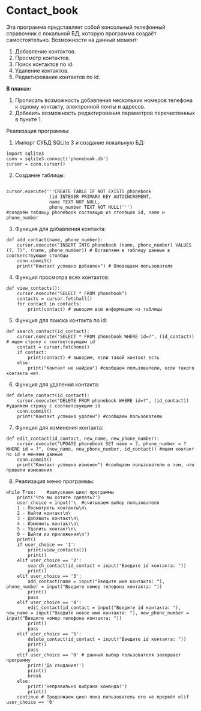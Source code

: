 # Contact_book
Эта программа представляет собой консольный телефонный справочник с локальной БД, которую программа создаёт самостоятельно. 
Возможности на данный момент:
1. Добавление контактов.
2. Просмотр контактов.
3. Поиск контактов по id.
4. Удаление контактов.
5. Редактирование контактов по  id.

**В планах:**
1. Прописать возможность добавления нескольких номеров телефона к одному контакту,
электронной почты и адресов.
2. Добавить возможность редактирования параметров перечисленных в пункте 1.

Реализация программы:

1. Импорт СУБД SQLite 3 и создание локальную БД:

```
import sqlite3
conn = sqlite3.connect('phonebook.db')
cursor = conn.cursor()
```


2.  Создание таблицы:

```

cursor.execute('''CREATE TABLE IF NOT EXISTS phonebook
                (id INTEGER PRIMARY KEY AUTOINCREMENT,
                name TEXT NOT NULL,
                phone_number TEXT NOT NULL)''')
#создаём таблицу phonebook состоящую из столбцов id, name и phone_number
```
3. Функция для добавления контакта:

```
def add_contact(name, phone_number):
    cursor.execute("INSERT INTO phonebook (name, phone_number) VALUES (?, ?)", (name, phone_number)) # Вставляем в таблицу данные в соответствующие столбцы
    conn.commit() 
    print("Контакт успешно добавлен") # Оповещаем пользователя
```
4. Функция просмотра всех контактов:

```
def view_contacts():
    cursor.execute("SELECT * FROM phonebook")
    contacts = cursor.fetchall()
    for contact in contacts:
        print(contact) # выводим всю информацию из таблицы
```
5. Функция для поиска контакта по id:

```
def search_contact(id_contact):
    cursor.execute("SELECT * FROM phonebook WHERE id=?", (id_contact)) # ищем строку с соответсвующим id
    contact = cursor.fetchone()
    if contact:
        print(contact) # выводим, если такой контакт есть
    else:
        print("Контакт не найден") #сообщаем пользователю, если такого контакта нет.
```
6. Функция для удаления контакта:

```
def delete_contact(id_contact):
    cursor.execute("DELETE FROM phonebook WHERE id=?", (id_contact)) #удаляем строку с соответсвующим id
    conn.commit()
    print("Контакт успешно удален") #сообщаем пользователю
```

7. Функция для изменения контакта:

```
def edit_contact(id_contact, new_name, new_phone_number):
    cursor.execute("UPDATE phonebook SET name = ?, phone_number = ? WHERE id = ?", (new_name, new_phone_number, id_contact)) #ищем контакт по id и меняем данные
    conn.commit()
    print("Контакт успешно изменен") #сообщаем пользователю о том, что провели изменения
```

8. Реализация меню программы:

```
while True:    #запускаем цикл программы
    print('Что вы хотите сделать?') 
    user_choice = input('\  #считываем выбор пользователя
    1 - Посмотреть контакты\n\
    2 - Найти контакт\n\
    3 - Добавить контакт\n\
    4 - Изменить контакт\n\
    5 - Удалить контакт\n\
    0 - Выйти из приложения\n')
    print()
    if user_choice == '1':
        print(view_contacts())
        print()
    elif user_choice == '2':
        search_contact(id_contact = input("Введите id контакта: "))
        print()
    elif user_choice == '3':
        add_contact(name = input("Введите имя контакта: "), phone_number = input("Введите номер телефона контакта: "))
        print()
        pass
    elif user_choice == '4':
        edit_contact(id_contact = input("Введите id контакта: "), new_name = input("Введите новое имя контакта: "), new_phone_number = input("Введите номер телефона контакта: "))
        print()
        pass
    elif user_choice == '5':
        delete_contact(id_contact = input("Введите id контакта: "))
        print()
        pass
    elif user_choice == '0' # данный выбор пользователя завершает программу
        print('До свидания!')
        print()
        break
    else:
        print('Неправильно выбрана команда!') 
        print()
    continue # Продолжаем цикл пока пользователь его не прервёт elif user_choice == '0'
```